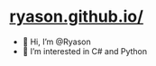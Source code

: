 # [ryason.github.io/](https://ryason.github.io/)

- 👋 Hi, I’m @Ryason
- 👀 I’m interested in C# and Python

